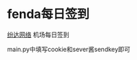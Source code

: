 # fenda每日签到
<a href="https://fenda.cloud/" target="_blank">纷达网络<a>
机场每日签到

main.py中填写cookie和sever酱sendkey即可
